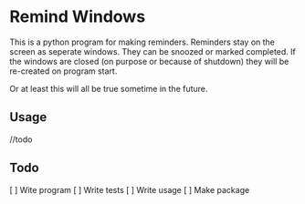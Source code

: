 # Remind Windows

This is a python program for making reminders. Reminders stay on the screen as seperate windows. They can be snoozed or marked completed. If the windows are closed (on purpose or because of shutdown) they will be re-created on program start. 

Or at least this will all be true sometime in the future.

## Usage
//todo

## Todo
  [ ] Wite program
  [ ] Write tests
  [ ] Write usage
  [ ] Make package
